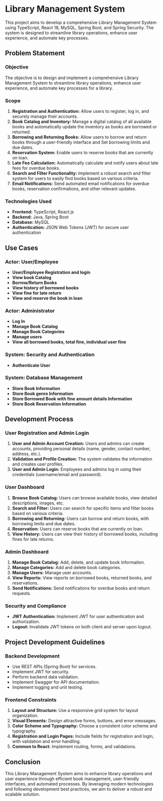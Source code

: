 # Library Management System

This project aims to develop a comprehensive Library Management System using TypeScript, React 18, MySQL, Spring Boot, and Spring Security. The system is designed to streamline library operations, enhance user experience, and automate key processes.

## Problem Statement

### Objective
The objective is to design and implement a comprehensive Library Management System to streamline library operations, enhance user experience, and automate key processes for a library.

### Scope
1. **Registration and Authentication:** Allow users to register, log in, and securely manage their accounts.
2. **Book Catalog and Inventory:** Manage a digital catalog of all available books and automatically update the inventory as books are borrowed or returned.
3. **Borrowing and Returning Books:** Allow users to borrow and return books through a user-friendly interface and Set borrowing limits and due dates.
4. **Reservation System:** Enable users to reserve books that are currently on loan.
5. **Late Fee Calculation:** Automatically calculate and notify users about late fees for overdue books.
6. **Search and Filter Functionality:** Implement a robust search and filter system for users to easily find books based on various criteria.
7. **Email Notifications:** Send automated email notifications for overdue books, reservation confirmations, and other relevant updates.

### Technologies Used
- **Frontend:** TypeScript, React.js
- **Backend:** Java, Spring Boot
- **Database:** MySQL
- **Authentication:** JSON Web Tokens (JWT) for secure user authentication

## Use Cases

### Actor: User/Employee
- **User/Employee Registration and login**
- **View book Catalog**
- **Borrow/Return Books**
- **View history of borrowed books**
- **View fine for late return**
- **View and reserve the book in loan**

### Actor: Administrator
- **Log In**
- **Manage Book Catalog**
- **Manage Book Categories**
- **Manage users**
- **View all borrowed books, total fine, individual user fine**

### System: Security and Authentication
- **Authenticate User**

### System: Database Management
- **Store Book Information**
- **Store Book genre Information**
- **Store Borrowed Book with fine amount details Information**
- **Store Book Reservation Information**

## Development Process

### User Registration and Admin Login
1. **User and Admin Account Creation:** Users and admins can create accounts, providing personal details (name, gender, contact number, address, etc.).
2. **Validation and Profile Creation:** The system validates the information and creates user profiles.
3. **User and Admin Login:** Employees and admins log in using their credentials (username/email and password).

### User Dashboard
1. **Browse Book Catalog:** Users can browse available books, view detailed descriptions, images, etc.
2. **Search and Filter:** Users can search for specific items and filter books based on various criteria.
3. **Borrowing and Returning:** Users can borrow and return books, with borrowing limits and due dates.
4. **Reservation:** Users can reserve books that are currently on loan.
5. **View History:** Users can view their history of borrowed books, including fines for late returns.

### Admin Dashboard
1. **Manage Book Catalog:** Add, delete, and update book information.
2. **Manage Categories:** Add and delete book categories.
3. **Manage Users:** Manage user accounts.
4. **View Reports:** View reports on borrowed books, returned books, and reservations.
5. **Send Notifications:** Send notifications for overdue books and return requests.

### Security and Compliance
- **JWT Authentication:** Implement JWT for user authentication and authorization.
- **Logout:** Invalidate JWT tokens on both client and server upon logout.

## Project Development Guidelines

### Backend Development
- Use REST APIs (Spring Boot) for services.
- Implement JWT for security.
- Perform backend data validation.
- Implement Swagger for API documentation.
- Implement logging and unit testing.

### Frontend Constraints
1. **Layout and Structure:** Use a responsive grid system for layout organization.
2. **Visual Elements:** Design attractive forms, buttons, and error messages.
3. **Color Scheme and Typography:** Choose a consistent color scheme and typography.
4. **Registration and Login Pages:** Include fields for registration and login, with validation and error handling.
5. **Common to React:** Implement routing, forms, and validations.

## Conclusion

This Library Management System aims to enhance library operations and user experience through efficient book management, user-friendly interfaces, and automated processes. By leveraging modern technologies and following development best practices, we aim to deliver a robust and scalable solution.


